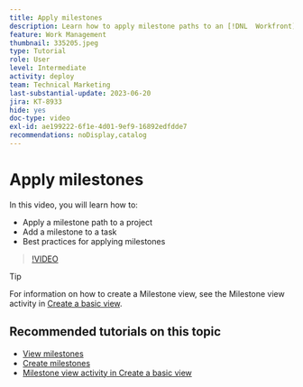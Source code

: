 ```yaml
---
title: Apply milestones
description: Learn how to apply milestone paths to an [!DNL  Workfront] project and associate key tasks as milestone steps within the project.
feature: Work Management
thumbnail: 335205.jpeg
type: Tutorial
role: User
level: Intermediate
activity: deploy
team: Technical Marketing
last-substantial-update: 2023-06-20
jira: KT-8933
hide: yes
doc-type: video
exl-id: ae199222-6f1e-4d01-9ef9-16892edfdde7
recommendations: noDisplay,catalog
---
```

# Apply milestones

In this video, you will learn how to:

* Apply a milestone path to a project
* Add a milestone to a task
* Best practices for applying milestones

>[!VIDEO](https://video.tv.adobe.com/v/335205/?quality=12&learn=on)

>[!TIP]
>
>For information on how to create a Milestone view, see the Milestone view activity in [Create a basic view](/help/reporting/basic-reporting/create-a-basic-view.md).

## Recommended tutorials on this topic

* [View milestones](/help/manage-work/approval-processes-and-milestone-paths/view-milestones.md)
* [Create milestones](/help/administration-and-setup/approval-processes-and-milestone-paths/creating-milestones.md)
* [Milestone view activity in Create a basic view](/help/reporting/basic-reporting/create-a-basic-view.md)
